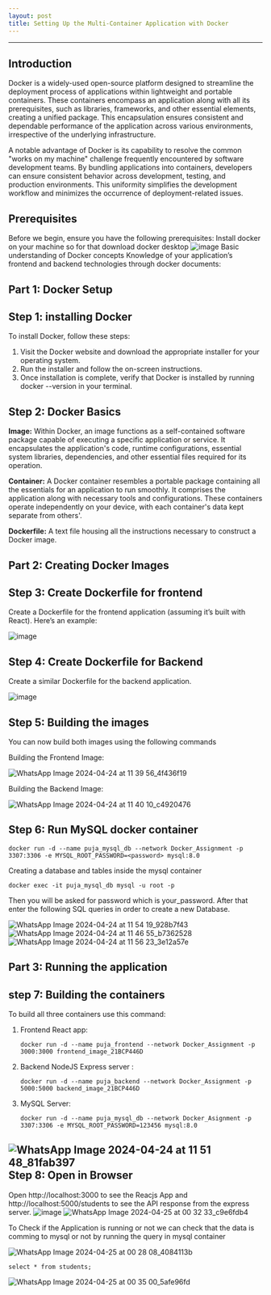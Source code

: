 ```yaml
---
layout: post
title: Setting Up the Multi-Container Application with Docker
---
```

---
Introduction
---
Docker is a widely-used open-source platform designed to streamline the deployment process of applications within lightweight and portable containers. These containers encompass an application along with all its prerequisites, such as libraries, frameworks, and other essential elements, creating a unified package. This encapsulation ensures consistent and dependable performance of the application across various environments, irrespective of the underlying infrastructure.

A notable advantage of Docker is its capability to resolve the common "works on my machine" challenge frequently encountered by software development teams. By bundling applications into containers, developers can ensure consistent behavior across development, testing, and production environments. This uniformity simplifies the development workflow and minimizes the occurrence of deployment-related issues.


Prerequisites
--
Before we begin, ensure you have the following prerequisites:
  Install docker on your machine so for that download docker desktop
  ![image](https://github.com/pujamavadhiya/pujamavadhiya.github.io/assets/122553122/b9fd9e60-3623-42c0-bda0-5485ac816014)
  Basic understanding of Docker concepts
  Knowledge of your application’s frontend and backend technologies through docker documents:

Part 1: Docker Setup
--
Step 1: installing Docker
-
To install Docker, follow these steps:

1. Visit the Docker website and download the appropriate installer for your operating system.
2. Run the installer and follow the on-screen instructions.
3. Once installation is complete, verify that Docker is installed by running docker --version in your terminal.

Step 2: Docker Basics
-
**Image:** Within Docker, an image functions as a self-contained software package capable of executing a specific application or service. It encapsulates the application's code, runtime configurations, essential system libraries, dependencies, and other essential files required for its operation.

**Container:** A Docker container resembles a portable package containing all the essentials for an application to run smoothly. It comprises the application along with necessary tools and configurations. These containers operate independently on your device, with each container's data kept separate from others'.

**Dockerfile:** A text file housing all the instructions necessary to construct a Docker image.

Part 2: Creating Docker Images
--
Step 3: Create Dockerfile for frontend
-
Create a Dockerfile for the frontend application (assuming it’s built with React). Here’s an example:

![image](https://github.com/pujamavadhiya/pujamavadhiya.github.io/assets/122553122/733da117-efb8-4d53-a1f7-69e2805cdd1e)

Step 4: Create Dockerfile for Backend 
-
Create a similar Dockerfile for the backend application.

![image](https://github.com/pujamavadhiya/pujamavadhiya.github.io/assets/122553122/550b0f99-bb2e-44e4-baa9-731c9ef0f307)

Step 5: Building the images
-
You can now build both images using the following commands

Building the Frontend Image:

![WhatsApp Image 2024-04-24 at 11 39 56_4f436f19](https://github.com/pujamavadhiya/pujamavadhiya.github.io/assets/122553122/4561f7b9-34e7-4736-8b7d-605404f82631)

Building the Backend Image:

![WhatsApp Image 2024-04-24 at 11 40 10_c4920476](https://github.com/pujamavadhiya/pujamavadhiya.github.io/assets/122553122/149c0dcc-a10a-448c-9e5d-4d0cf64cad13)

Step 6: Run MySQL docker container
-
```
docker run -d --name puja_mysql_db --network Docker_Assignment -p 3307:3306 -e MYSQL_ROOT_PASSWORD=<password> mysql:8.0
```

Creating a database and tables inside the mysql container
```
docker exec -it puja_mysql_db mysql -u root -p
```

Then you will be asked for password which is your_password. After that enter the following SQL queries in order to create a new Database.

![WhatsApp Image 2024-04-24 at 11 54 19_928b7f43](https://github.com/pujamavadhiya/pujamavadhiya.github.io/assets/122553122/ea7cd6e6-7dcf-42f2-97ad-1021244b2407)
![WhatsApp Image 2024-04-24 at 11 46 55_b7362528](https://github.com/pujamavadhiya/pujamavadhiya.github.io/assets/122553122/d27d6b9d-7f3e-4641-bf02-1f9c64ee4467)
![WhatsApp Image 2024-04-24 at 11 56 23_3e12a57e](https://github.com/pujamavadhiya/pujamavadhiya.github.io/assets/122553122/ef0048e8-d4c2-47b9-943a-95707e7b524a)

Part 3: Running the application
--
step 7: Building the containers
-
To build all three containers use this command:

1. Frontend React app:
   ```
   docker run -d --name puja_frontend --network Docker_Assignment -p 3000:3000 frontend_image_21BCP446D
   ```
3. Backend NodeJS Express server :
   ```
   docker run -d --name puja_backend --network Docker_Assignment -p 5000:5000 backend_image_21BCP446D
   ```
5. MySQL Server:
   ```
   docker run -d --name puja_mysql_db --network Docker_Asignment -p 3307:3306 -e MYSQL_ROOT_PASSWORD=123456 mysql:8.0
   ```
![WhatsApp Image 2024-04-24 at 11 51 48_81fab397](https://github.com/pujamavadhiya/pujamavadhiya.github.io/assets/122553122/f61827e5-dedf-49fc-93f6-a8feb11cab36)
Step 8: Open in Browser
-
Open http://localhost:3000 to see the Reacjs App and http://localhost:5000/students to see the API response from the express server.
![image](https://github.com/pujamavadhiya/pujamavadhiya.github.io/assets/122553122/625f2b04-a24c-4455-99e8-c8e72a1747dc)
![WhatsApp Image 2024-04-25 at 00 32 33_c9e6fdb4](https://github.com/pujamavadhiya/pujamavadhiya.github.io/assets/122553122/c6dd3e2c-0c63-4a16-bd25-90e49d5154c4)

To Check if the Application is running or not we can check that the data is comming to mysql or not by running the query in mysql container

![WhatsApp Image 2024-04-25 at 00 28 08_4084113b](https://github.com/pujamavadhiya/pujamavadhiya.github.io/assets/122553122/e8b6aa8a-ebbf-42d6-ba55-62f809772a27)

```
select * from students;
```
![WhatsApp Image 2024-04-25 at 00 35 00_5afe96fd](https://github.com/pujamavadhiya/pujamavadhiya.github.io/assets/122553122/95cb8795-ef7f-4f3b-b983-d4fdc9ef9ba1)
